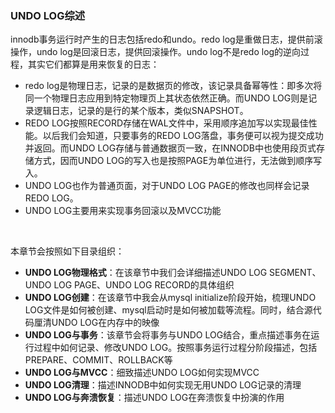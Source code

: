 ### UNDO LOG综述

innodb事务运行时产生的日志包括redo和undo。redo log是重做日志，提供前滚操作，undo log是回滚日志，提供回滚操作。undo log不是redo log的逆向过程，其实它们都算是用来恢复的日志：

- redo log是物理日志，记录的是数据页的修改，该记录具备幂等性：即多次将同一个物理日志应用到特定物理页上其状态依然正确。而UNDO LOG则是记录逻辑日志，记录的是行的某个版本，类似SNAPSHOT。
- REDO LOG按照RECORD存储在WAL文件中，采用顺序追加写以实现最佳性能。以后我们会知道，只要事务的REDO LOG落盘，事务便可以视为提交成功并返回。而UNDO LOG存储与普通数据页一致，在INNODB中也使用段页式存储方式，因而UNDO LOG的写入也是按照PAGE为单位进行，无法做到顺序写入。
- UNDO LOG也作为普通页面，对于UNDO LOG PAGE的修改也同样会记录REDO LOG。
- UNDO LOG主要用来实现事务回滚以及MVCC功能

‌

本章节会按照如下目录组织：‌

- **UNDO LOG物理格式**：在该章节中我们会详细描述UNDO LOG SEGMENT、UNDO LOG PAGE、UNDO LOG RECORD的具体组织
- **UNDO LOG创建**：在该章节中我会从mysql initialize阶段开始，梳理UNDO LOG文件是如何被创建、mysql启动时是如何被加载等流程。同时，结合源代码厘清UNDO LOG在内存中的映像
- **UNDO LOG与事务**：该章节会将事务与UNDO LOG结合，重点描述事务在运行过程中如何记录、修改UNDO LOG。按照事务运行过程分阶段描述，包括PREPARE、COMMIT、ROLLBACK等
- **UNDO LOG与MVCC**：细致描述UNDO LOG如何实现MVCC
- **UNDO LOG清理**：描述INNODB中如何实现无用UNDO LOG记录的清理
- **UNDO LOG与奔溃恢复**：描述UNDO LOG在奔溃恢复中扮演的作用